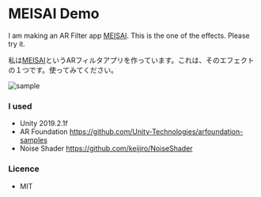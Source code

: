 # MEISAI Demo

I am making an AR Filter app [MEISAI](https://kitasenjudesign.com/meisai/). This is the one of the effects. Please try it.

私は[MEISAI](https://kitasenjudesign.com/meisai/)というARフィルタアプリを作っています。これは、そのエフェクトの１つです。使ってみてください。


![sample](img.gif)

### I used

* Unity 2019.2.1f
* AR Foundation https://github.com/Unity-Technologies/arfoundation-samples
* Noise Shader https://github.com/keijiro/NoiseShader

### Licence

* MIT
